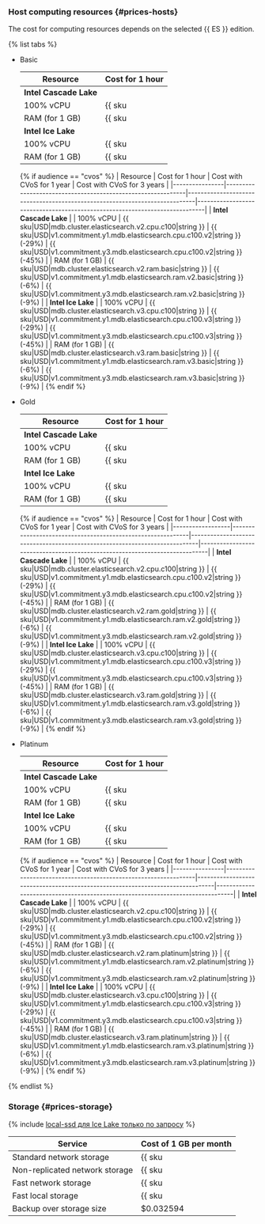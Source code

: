 ### Host computing resources {#prices-hosts}

The cost for computing resources depends on the selected {{ ES }} edition.

{% list tabs %}

- Basic

   | Resource       | Cost for 1 hour                                             |
   |----------------|-------------------------------------------------------------|
   | **Intel Cascade Lake**                                                       |
   | 100% vCPU      | {{ sku|USD|mdb.cluster.elasticsearch.v2.cpu.c100|string }}  |
   | RAM (for 1 GB) | {{ sku|USD|mdb.cluster.elasticsearch.v2.ram.basic|string }} |
   | **Intel Ice Lake**                                                           |
   | 100% vCPU      | {{ sku|USD|mdb.cluster.elasticsearch.v3.cpu.c100|string }}  |
   | RAM (for 1 GB) | {{ sku|USD|mdb.cluster.elasticsearch.v3.ram.basic|string }} |

   {% if audience == "cvos" %}
   | Resource       | Cost for 1 hour                                             | Cost with CVoS for 1 year                                                  | Cost with CVoS for 3 years                                                 |
   |----------------|-------------------------------------------------------------|----------------------------------------------------------------------------|----------------------------------------------------------------------------|
   | **Intel Cascade Lake**                                                                                                                                                                                                                 |
   | 100% vCPU      | {{ sku|USD|mdb.cluster.elasticsearch.v2.cpu.c100|string }}  | {{ sku|USD|v1.commitment.y1.mdb.elasticsearch.cpu.c100.v2|string }} (-29%) | {{ sku|USD|v1.commitment.y3.mdb.elasticsearch.cpu.c100.v2|string }} (-45%) |
   | RAM (for 1 GB) | {{ sku|USD|mdb.cluster.elasticsearch.v2.ram.basic|string }} | {{ sku|USD|v1.commitment.y1.mdb.elasticsearch.ram.v2.basic|string }} (-6%) | {{ sku|USD|v1.commitment.y3.mdb.elasticsearch.ram.v2.basic|string }} (-9%) |
   | **Intel Ice Lake**                                                                                                                                                                                                                     |
   | 100% vCPU      | {{ sku|USD|mdb.cluster.elasticsearch.v3.cpu.c100|string }}  | {{ sku|USD|v1.commitment.y1.mdb.elasticsearch.cpu.c100.v3|string }} (-29%) | {{ sku|USD|v1.commitment.y3.mdb.elasticsearch.cpu.c100.v3|string }} (-45%) |
   | RAM (for 1 GB) | {{ sku|USD|mdb.cluster.elasticsearch.v3.ram.basic|string }} | {{ sku|USD|v1.commitment.y1.mdb.elasticsearch.ram.v3.basic|string }} (-6%) | {{ sku|USD|v1.commitment.y3.mdb.elasticsearch.ram.v3.basic|string }} (-9%) |
   {% endif %}

- Gold

   | Resource         | Cost for 1 hour                                            |
   |------------------|------------------------------------------------------------|
   | **Intel Cascade Lake**                                                        |
   | 100% vCPU        | {{ sku|USD|mdb.cluster.elasticsearch.v2.cpu.c100|string }} |
   | RAM (for 1 GB)   | {{ sku|USD|mdb.cluster.elasticsearch.v2.ram.gold|string }} |
   | **Intel Ice Lake**                                                            |
   | 100% vCPU        | {{ sku|USD|mdb.cluster.elasticsearch.v3.cpu.c100|string }} |
   | RAM (for 1 GB)   | {{ sku|USD|mdb.cluster.elasticsearch.v3.ram.gold|string }} |

   {% if audience == "cvos" %}
   | Resource         | Cost for 1 hour                                            | Cost with CVoS for 1 year                                                  | Cost with CVoS for 3 years                                                 |
   |------------------|------------------------------------------------------------|----------------------------------------------------------------------------|----------------------------------------------------------------------------|
   | **Intel Cascade Lake**                                                                                                                                                                                                                  |
   | 100% vCPU        | {{ sku|USD|mdb.cluster.elasticsearch.v2.cpu.c100|string }} | {{ sku|USD|v1.commitment.y1.mdb.elasticsearch.cpu.c100.v2|string }} (-29%) | {{ sku|USD|v1.commitment.y3.mdb.elasticsearch.cpu.c100.v2|string }} (-45%) |
   | RAM (for 1 GB)   | {{ sku|USD|mdb.cluster.elasticsearch.v2.ram.gold|string }} | {{ sku|USD|v1.commitment.y1.mdb.elasticsearch.ram.v2.gold|string }} (-6%)  | {{ sku|USD|v1.commitment.y3.mdb.elasticsearch.ram.v2.gold|string }} (-9%)  |
   | **Intel Ice Lake**                                                                                                                                                                                                                      |
   | 100% vCPU        | {{ sku|USD|mdb.cluster.elasticsearch.v3.cpu.c100|string }} | {{ sku|USD|v1.commitment.y1.mdb.elasticsearch.cpu.c100.v3|string }} (-29%) | {{ sku|USD|v1.commitment.y3.mdb.elasticsearch.cpu.c100.v3|string }} (-45%) |
   | RAM (for 1 GB)   | {{ sku|USD|mdb.cluster.elasticsearch.v3.ram.gold|string }} | {{ sku|USD|v1.commitment.y1.mdb.elasticsearch.ram.v3.gold|string }} (-6%)  | {{ sku|USD|v1.commitment.y3.mdb.elasticsearch.ram.v3.gold|string }} (-9%)  |
   {% endif %}

- Platinum
   
   | Resource       | Cost for 1 hour                                                |
   |----------------|----------------------------------------------------------------|
   | **Intel Cascade Lake**                                                          |
   | 100% vCPU      | {{ sku|USD|mdb.cluster.elasticsearch.v2.cpu.c100|string }}     |
   | RAM (for 1 GB) | {{ sku|USD|mdb.cluster.elasticsearch.v2.ram.platinum|string }} |
   | **Intel Ice Lake**                                                              |
   | 100% vCPU      | {{ sku|USD|mdb.cluster.elasticsearch.v3.cpu.c100|string }}     |
   | RAM (for 1 GB) | {{ sku|USD|mdb.cluster.elasticsearch.v3.ram.platinum|string }} |

   {% if audience == "cvos" %}
   | Resource       | Cost for 1 hour                                                | Cost with CVoS for 1 year                                                     | Cost with CVoS for 3 years                                                    |
   |----------------|----------------------------------------------------------------|-------------------------------------------------------------------------------|-------------------------------------------------------------------------------|
   | **Intel Cascade Lake**                                                                                                                                                                                                                          |
   | 100% vCPU      | {{ sku|USD|mdb.cluster.elasticsearch.v2.cpu.c100|string }}     | {{ sku|USD|v1.commitment.y1.mdb.elasticsearch.cpu.c100.v2|string }} (-29%)    | {{ sku|USD|v1.commitment.y3.mdb.elasticsearch.cpu.c100.v2|string }} (-45%)    |
   | RAM (for 1 GB) | {{ sku|USD|mdb.cluster.elasticsearch.v2.ram.platinum|string }} | {{ sku|USD|v1.commitment.y1.mdb.elasticsearch.ram.v2.platinum|string }} (-6%) | {{ sku|USD|v1.commitment.y3.mdb.elasticsearch.ram.v2.platinum|string }} (-9%) |
   | **Intel Ice Lake**                                                                                                                                                                                                                              |
   | 100% vCPU      | {{ sku|USD|mdb.cluster.elasticsearch.v3.cpu.c100|string }}     | {{ sku|USD|v1.commitment.y1.mdb.elasticsearch.cpu.c100.v3|string }} (-29%)    | {{ sku|USD|v1.commitment.y3.mdb.elasticsearch.cpu.c100.v3|string }} (-45%)    |
   | RAM (for 1 GB) | {{ sku|USD|mdb.cluster.elasticsearch.v3.ram.platinum|string }} | {{ sku|USD|v1.commitment.y1.mdb.elasticsearch.ram.v3.platinum|string }} (-6%) | {{ sku|USD|v1.commitment.y3.mdb.elasticsearch.ram.v3.platinum|string }} (-9%) |
   {% endif %}

{% endlist %}

### Storage {#prices-storage}

{% include [local-ssd для Ice Lake только по запросу](../../_includes/ice-lake-local-ssd-note.md) %}

| Service                        | Cost of 1 GB per month                                                         |
|--------------------------------|--------------------------------------------------------------------------------|
| Standard network storage       | {{ sku|USD|mdb.cluster.network-hdd.elasticsearch|month|string }}               |
| Non-replicated network storage | {{ sku|USD|mdb.cluster.network-ssd-nonreplicated.elasticsearch|month|string }} |
| Fast network storage           | {{ sku|USD|mdb.cluster.network-nvme.elasticsearch|month|string }}              |
| Fast local storage             | {{ sku|USD|mdb.cluster.local-nvme.elasticsearch|month|string }}                |
| Backup over storage size       | $0.032594                                                                      |
